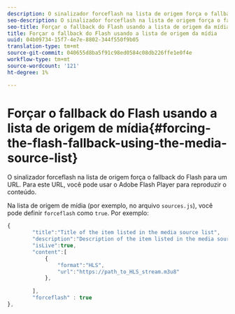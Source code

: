 ```yaml
---
description: O sinalizador forceflash na lista de origem força o fallback do Flash para um URL. Para este URL, você pode usar o Adobe Flash Player para reproduzir o conteúdo.
seo-description: O sinalizador forceflash na lista de origem força o fallback do Flash para um URL. Para este URL, você pode usar o Adobe Flash Player para reproduzir o conteúdo.
seo-title: Forçar o fallback do Flash usando a lista de origem da mídia
title: Forçar o fallback do Flash usando a lista de origem da mídia
uuid: 04b09734-15f7-4e7e-8802-344f550f9b05
translation-type: tm+mt
source-git-commit: 040655d8ba5f91c98ed0584c08db226ffe1e0f4e
workflow-type: tm+mt
source-wordcount: '121'
ht-degree: 1%

---
```



# Forçar o fallback do Flash usando a lista de origem de mídia{#forcing-the-flash-fallback-using-the-media-source-list}

O sinalizador forceflash na lista de origem força o fallback do Flash para um URL. Para este URL, você pode usar o Adobe Flash Player para reproduzir o conteúdo.

Na lista de origem de mídia (por exemplo, no arquivo `sources.js`), você pode definir `forceflash` como `true`. Por exemplo:

```js
{ 
        "title":"Title of the item listed in the media source list",
        "description":"Description of the item listed in the media source list",
        "isLive":true,
        "content":[ 
            { 
                "format":"HLS",
                "url":"https://path_to_HLS_stream.m3u8"
            },
 
        ],
        "forceflash" : true
},
```

